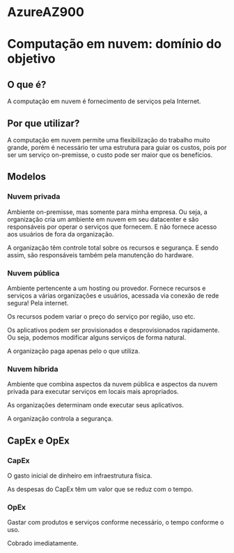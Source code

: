 # AzureAZ900

# Computação em nuvem: domínio do objetivo

## O que é?

A computação em nuvem é fornecimento de serviços pela Internet.

## Por que utilizar?

A computação em nuvem permite uma flexibilização do trabalho muito grande, porém é necessário ter uma estrutura para guiar os custos, pois por ser um serviço on-premisse, o custo pode ser maior que os benefícios.

## Modelos 

### Nuvem privada

Ambiente on-premisse, mas somente para minha empresa. Ou seja, a organização cria um ambiente em nuvem em seu datacenter e são responsáveis por operar o serviços que fornecem. E não fornece acesso aos usuários de fora da organização.

A organização têm controle total sobre os recursos e segurança. E sendo assim, são responsáveis também pela manutenção do hardware.

### Nuvem pública

Ambiente pertencente a um hosting ou provedor. Fornece recursos e serviços a várias organizações e usuários, acessada via conexão de rede segura! Pela internet.

Os recursos podem variar o preço do serviço por região, uso etc.

Os aplicativos podem ser provisionados e desprovisionados rapidamente. Ou seja, podemos modificar alguns serviços de forma natural.

A organização paga apenas pelo o que utiliza.

### Nuvem híbrida

Ambiente que combina aspectos da nuvem pública e aspectos da nuvem privada para executar serviços em locais mais apropriados.

As organizações determinam onde executar seus aplicativos.

 A organização controla a segurança.
 
 ## CapEx e OpEx
 
 ### CapEx 
 
 O gasto inicial de dinheiro em infraestrutura física.
 
 As despesas do CapEx têm um valor que se reduz com o tempo.
 
 
 ### OpEx 
 
Gastar com produtos e serviços conforme necessário, o tempo conforme o uso.
 
Cobrado imediatamente.

 
